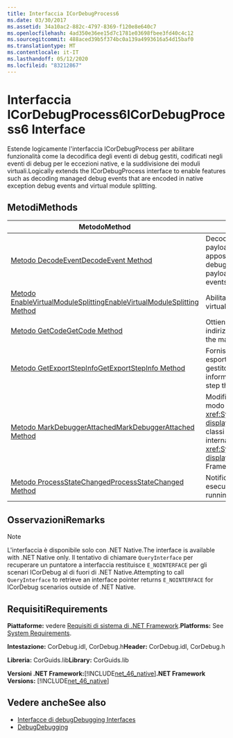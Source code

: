 ```yaml
---
title: Interfaccia ICorDebugProcess6
ms.date: 03/30/2017
ms.assetid: 34a10ac2-882c-4797-8369-f120e8e640c7
ms.openlocfilehash: 4ad350e36ee15d7c1781e03698fbee3fd40c4c12
ms.sourcegitcommit: 488aced39b5f374bc0a139a4993616a54d15baf0
ms.translationtype: MT
ms.contentlocale: it-IT
ms.lasthandoff: 05/12/2020
ms.locfileid: "83212867"
---
```

# <a name="icordebugprocess6-interface"></a><span data-ttu-id="0aaab-102">Interfaccia ICorDebugProcess6</span><span class="sxs-lookup"><span data-stu-id="0aaab-102">ICorDebugProcess6 Interface</span></span>
<span data-ttu-id="0aaab-103">Estende logicamente l'interfaccia ICorDebugProcess per abilitare funzionalità come la decodifica degli eventi di debug gestiti, codificati negli eventi di debug per le eccezioni native, e la suddivisione dei moduli virtuali.</span><span class="sxs-lookup"><span data-stu-id="0aaab-103">Logically extends the ICorDebugProcess interface to enable features such as decoding managed debug events that are encoded in native exception debug events and virtual module splitting.</span></span>  
  
## <a name="methods"></a><span data-ttu-id="0aaab-104">Metodi</span><span class="sxs-lookup"><span data-stu-id="0aaab-104">Methods</span></span>  
  
|<span data-ttu-id="0aaab-105">Metodo</span><span class="sxs-lookup"><span data-stu-id="0aaab-105">Method</span></span>|<span data-ttu-id="0aaab-106">Descrizione</span><span class="sxs-lookup"><span data-stu-id="0aaab-106">Description</span></span>|  
|------------|-----------------|  
|[<span data-ttu-id="0aaab-107">Metodo DecodeEvent</span><span class="sxs-lookup"><span data-stu-id="0aaab-107">DecodeEvent Method</span></span>](icordebugprocess6-decodeevent-method.md)|<span data-ttu-id="0aaab-108">Decodifica gli eventi di debug gestiti incapsulati nel payload di eventi di debug per le eccezioni native appositamente predisposte.</span><span class="sxs-lookup"><span data-stu-id="0aaab-108">Decodes managed debug events that have been encapsulated in the payload of specially crafted native exception debug events.</span></span>|  
|[<span data-ttu-id="0aaab-109">Metodo EnableVirtualModuleSplitting</span><span class="sxs-lookup"><span data-stu-id="0aaab-109">EnableVirtualModuleSplitting Method</span></span>](icordebugprocess6-enablevirtualmodulesplitting-method.md)|<span data-ttu-id="0aaab-110">Abilita o disabilita la suddivisione dei moduli virtuali.</span><span class="sxs-lookup"><span data-stu-id="0aaab-110">Enables or disables virtual module splitting.</span></span>|  
|[<span data-ttu-id="0aaab-111">Metodo GetCode</span><span class="sxs-lookup"><span data-stu-id="0aaab-111">GetCode Method</span></span>](icordebugprocess6-getcode-method.md)|<span data-ttu-id="0aaab-112">Ottiene informazioni sul codice gestito in un indirizzo di codice specifico.</span><span class="sxs-lookup"><span data-stu-id="0aaab-112">Gets information about the managed code at a particular code address.</span></span>|  
|[<span data-ttu-id="0aaab-113">Metodo GetExportStepInfo</span><span class="sxs-lookup"><span data-stu-id="0aaab-113">GetExportStepInfo Method</span></span>](icordebugprocess6-getexportstepinfo-method.md)|<span data-ttu-id="0aaab-114">Fornisce informazioni sulle funzioni di runtime esportate per consentire l'esecuzione di codice gestito seguendo un'istruzione alla volta.</span><span class="sxs-lookup"><span data-stu-id="0aaab-114">Provides information on runtime exported functions to help step through managed code.</span></span>|  
|[<span data-ttu-id="0aaab-115">Metodo MarkDebuggerAttached</span><span class="sxs-lookup"><span data-stu-id="0aaab-115">MarkDebuggerAttached Method</span></span>](icordebugprocess6-markdebuggerattached-method.md)|<span data-ttu-id="0aaab-116">Modifica lo stato interno dell'oggetto del debug in modo che il metodo <xref:System.Diagnostics.Debugger.IsAttached%2A?displayProperty=nameWithType> nella libreria di classi .NET Framework restituisca `true`.</span><span class="sxs-lookup"><span data-stu-id="0aaab-116">Changes the internal state of the debugee so that the <xref:System.Diagnostics.Debugger.IsAttached%2A?displayProperty=nameWithType> method in the .NET Framework Class Library returns `true`.</span></span>|  
|[<span data-ttu-id="0aaab-117">Metodo ProcessStateChanged</span><span class="sxs-lookup"><span data-stu-id="0aaab-117">ProcessStateChanged Method</span></span>](icordebugprocess6-processstatechanged-method.md)|<span data-ttu-id="0aaab-118">Notifica a [ICorDebug](icordebug-interface.md) che il processo è in esecuzione.</span><span class="sxs-lookup"><span data-stu-id="0aaab-118">Notifies [ICorDebug](icordebug-interface.md) that the process is running.</span></span>|  
  
## <a name="remarks"></a><span data-ttu-id="0aaab-119">Osservazioni</span><span class="sxs-lookup"><span data-stu-id="0aaab-119">Remarks</span></span>  
  
> [!NOTE]
> <span data-ttu-id="0aaab-120">L'interfaccia è disponibile solo con .NET Native.</span><span class="sxs-lookup"><span data-stu-id="0aaab-120">The interface is available with .NET Native only.</span></span> <span data-ttu-id="0aaab-121">Il tentativo di chiamare `QueryInterface` per recuperare un puntatore a interfaccia restituisce `E_NOINTERFACE` per gli scenari ICorDebug al di fuori di .NET Native.</span><span class="sxs-lookup"><span data-stu-id="0aaab-121">Attempting to call `QueryInterface` to retrieve an interface pointer returns `E_NOINTERFACE` for ICorDebug scenarios outside of .NET Native.</span></span>  
  
## <a name="requirements"></a><span data-ttu-id="0aaab-122">Requisiti</span><span class="sxs-lookup"><span data-stu-id="0aaab-122">Requirements</span></span>  
 <span data-ttu-id="0aaab-123">**Piattaforme:** vedere [Requisiti di sistema di .NET Framework](../../get-started/system-requirements.md).</span><span class="sxs-lookup"><span data-stu-id="0aaab-123">**Platforms:** See [System Requirements](../../get-started/system-requirements.md).</span></span>  
  
 <span data-ttu-id="0aaab-124">**Intestazione:** CorDebug.idl, CorDebug.h</span><span class="sxs-lookup"><span data-stu-id="0aaab-124">**Header:** CorDebug.idl, CorDebug.h</span></span>  
  
 <span data-ttu-id="0aaab-125">**Libreria:** CorGuids.lib</span><span class="sxs-lookup"><span data-stu-id="0aaab-125">**Library:** CorGuids.lib</span></span>  
  
 <span data-ttu-id="0aaab-126">**Versioni .NET Framework:**[!INCLUDE[net_46_native](../../../../includes/net-46-native-md.md)]</span><span class="sxs-lookup"><span data-stu-id="0aaab-126">**.NET Framework Versions:** [!INCLUDE[net_46_native](../../../../includes/net-46-native-md.md)]</span></span>  
  
## <a name="see-also"></a><span data-ttu-id="0aaab-127">Vedere anche</span><span class="sxs-lookup"><span data-stu-id="0aaab-127">See also</span></span>

- [<span data-ttu-id="0aaab-128">Interfacce di debug</span><span class="sxs-lookup"><span data-stu-id="0aaab-128">Debugging Interfaces</span></span>](debugging-interfaces.md)
- [<span data-ttu-id="0aaab-129">Debug</span><span class="sxs-lookup"><span data-stu-id="0aaab-129">Debugging</span></span>](index.md)
